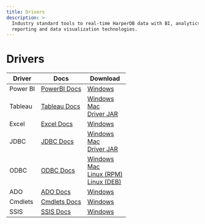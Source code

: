 ```yaml
---
title: Drivers
description: >-
  Industry standard tools to real-time HarperDB data with BI, analytics,
  reporting and data visualization technologies.
---
```


# Drivers

<table data-full-width="false"><thead><tr><th>Driver</th><th>Docs</th><th>Download</th></tr></thead><tbody><tr><td>Power BI</td><td><a href="https://cdn.cdata.com/help/FHF/powerbi">PowerBI Docs</a></td><td><a href="https://harperdb-drivers.s3.amazonaws.com/Power+BI+Connector/setup.exe">Windows</a></td></tr><tr><td>Tableau</td><td><a href="https://cdn.cdata.com/help/FHF/tableau">Tableau Docs</a></td><td><a href="https://harperdb-drivers.s3.amazonaws.com/Tableau+(Windows+Exe)/setup.exe">Windows</a><br /><a href="https://harperdb-drivers.s3.amazonaws.com/Tableau+(Mac+Dmg)/setup.dmg">Mac</a><br /><a href="https://harperdb-drivers.s3.amazonaws.com/Tableau+(Setup+Jar)/setup.jar">Driver JAR</a></td></tr><tr><td>Excel</td><td><a href="https://cdn.cdata.com/help/FHF/xls">Excel Docs</a></td><td><a href="https://harperdb-drivers.s3.amazonaws.com/Excel+Add-In/setup.exe">Windows</a></td></tr><tr><td>JDBC</td><td><a href="https://cdn.cdata.com/help/FHF/jdbc">JDBC Docs</a></td><td><a href="https://harperdb-drivers.s3.amazonaws.com/JDBC+(Windows+Exe)/setup.exe">Windows</a><br /><a href="https://harperdb-drivers.s3.amazonaws.com/JDBC+(Mac+Dmg)/setup.dmg">Mac</a><br /><a href="https://harperdb-drivers.s3.amazonaws.com/JDBC+(Driver+Jar)/cdata.jdbc.harperdb.jar">Driver JAR</a></td></tr><tr><td>ODBC</td><td><a href="https://cdn.cdata.com/help/FHF/odbc">ODBC Docs</a></td><td><a href="https://harperdb-drivers.s3.amazonaws.com/ODBC+Windows/setup.exe">Windows</a><br /><a href="https://harperdb-drivers.s3.amazonaws.com/ODBC+Mac/setup.dmg">Mac</a><br /><a href="https://harperdb-drivers.s3.amazonaws.com/ODBC+Linux+(RPM)/setup.x86_64.rpm">Linux (RPM)</a><br /><a href="https://harperdb-drivers.s3.amazonaws.com/ODBC+Linux+(DEB)/setup.x86_64.deb">Linux (DEB)</a></td></tr><tr><td>ADO</td><td><a href="https://cdn.cdata.com/help/FHF/ado">ADO Docs</a></td><td><a href="https://harperdb-drivers.s3.amazonaws.com/ADO.NET+Driver/setup.exe">Windows</a></td></tr><tr><td>Cmdlets</td><td><a href="https://cdn.cdata.com/help/FHF/rcmd">Cmdlets Docs</a></td><td><a href="https://harperdb-drivers.s3.amazonaws.com/Powershell+Cmdlets/setup.exe">Windows</a></td></tr><tr><td>SSIS</td><td><a href="https://cdn.cdata.com/help/FHF/rssis">SSIS Docs</a></td><td><a href="https://harperdb-drivers.s3.amazonaws.com/SSIS/setup.exe">Windows</a></td></tr></tbody></table>
